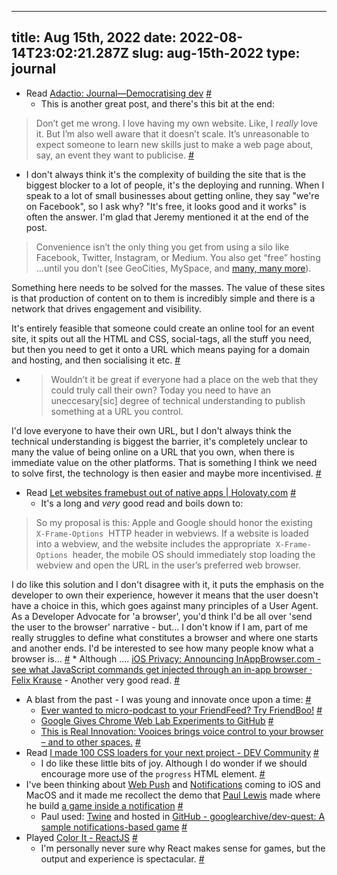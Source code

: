 
---
title: Aug 15th, 2022 
date: 2022-08-14T23:02:21.287Z
slug: aug-15th-2022
type: journal
---
* Read [Adactio: Journal—Democratising dev](https://adactio.com/journal/19356) [#](#62f97efd-4df2-4038-b867-8013169fb077)<a name="62f97efd-4df2-4038-b867-8013169fb077"></a>
  * This is another great post, and there's this bit at the end:
> Don’t get me wrong. I love having my own website. Like, I *really* love it. But I’m also well aware that it doesn’t scale. It’s unreasonable to expect someone to learn new skills just to make a web page about, say, an event they want to publicise. [#](#62fa49e2-25ec-4f0b-be15-bd2ae662ae6c)<a name="62fa49e2-25ec-4f0b-be15-bd2ae662ae6c"></a>
  * I don't always think it's the complexity of building the site that is the biggest blocker to a lot of people, it's the deploying and running. When I speak to a lot of small businesses about getting online, they say "we're on Facebook", so I ask why? "It's free, it looks good and it works" is often the answer. I'm glad that Jeremy mentioned it at the end of the post.
> Convenience isn’t the only thing you get from using a silo like Facebook, Twitter, Instagram, or Medium. You also get “free” hosting …until you don’t (see GeoCities, MySpace, and [many, many more](https://indieweb.org/site-deaths)).

Something here needs to be solved for the masses. The value of these sites is that production of content on to them is incredibly simple and there is a network that drives engagement and visibility.

It's entirely feasible that someone could create an online tool for an event site, it spits out all the HTML and CSS, social-tags, all the stuff you need, but then you need to get it onto a URL which means paying for a domain and hosting, and then socialising it etc. [#](#62fa4cdc-642d-42a4-8f2d-a9029586b109)<a name="62fa4cdc-642d-42a4-8f2d-a9029586b109"></a>
  * > Wouldn’t it be great if everyone had a place on the web that they could truly call their own? Today you need to have an uneccesary[sic] degree of technical understanding to publish something at a URL you control.

I'd love everyone to have their own URL, but I don't always think the technical understanding is biggest the barrier, it's completely unclear to many the value of being online on a URL that you own, when there is immediate value on the other platforms. That is something I think we need to solve first, the technology is then easier and maybe more incentivised. [#](#62fa4dbd-8b06-4718-a2d5-ee39ef1a0c1c)<a name="62fa4dbd-8b06-4718-a2d5-ee39ef1a0c1c"></a>
* Read [Let websites framebust out of native apps | Holovaty.com](https://www.holovaty.com/writing/framebust-native-apps/) [#](#62fa79f0-4bf3-4991-a7a6-a9064043ae2b)<a name="62fa79f0-4bf3-4991-a7a6-a9064043ae2b"></a>
  * It's a long and *very* good read and boils down to:

> So my proposal is this: Apple and Google should honor the existing  `X-Frame-Options`  HTTP header in webviews. If a website is loaded into a webview, and the website includes the appropriate  `X-Frame-Options`  header, the mobile OS should immediately stop loading the webview and open the URL in the user’s preferred web browser.

I do like this solution and I don't disagree with it, it puts the emphasis on the developer to own their experience, however it means that the user doesn't have a choice in this, which goes against many principles of a User Agent. As a Developer Advocate for 'a browser', you'd think I'd be all over 'send the user to the browser' narrative - but... I don't know if I am, part of me really struggles to define what constitutes a browser and where one starts and another ends. I'd be interested to see how many people know what a browser is... [#](#62fa7a3d-9a59-43bf-a72f-e0127990353e)<a name="62fa7a3d-9a59-43bf-a72f-e0127990353e"></a>
    * Although .... [iOS Privacy: Announcing InAppBrowser.com - see what JavaScript commands get injected through an in-app browser · Felix Krause](https://krausefx.com/blog/announcing-inappbrowsercom-see-what-javascript-commands-get-executed-in-an-in-app-browser) - Another very good read. [#](#630341a0-33d4-4137-864e-874c4aed7dae)<a name="630341a0-33d4-4137-864e-874c4aed7dae"></a>
* A blast from the past - I was young and innovate once upon a time: [#](#62fa4dfc-7d2d-4da7-8322-f4b2a3737a2e)<a name="62fa4dfc-7d2d-4da7-8322-f4b2a3737a2e"></a>
  * [Ever wanted to micro-podcast to your FriendFeed? Try FriendBoo!](https://thenextweb.com/news/wanted-micropodcast-friendfeed-friendboo) [#](#62f27c77-489d-420a-b380-14cdd2aa91bb)<a name="62f27c77-489d-420a-b380-14cdd2aa91bb"></a>
  * [Google Gives Chrome Web Lab Experiments to GitHub](https://thenextweb.com/news/google-opens-its-chrome-web-lab-experiments-to-github-as-its-year-long-london-exhibition-ends) [#](#62f27c54-50e5-48d4-ab72-26576fdf7026)<a name="62f27c54-50e5-48d4-ab72-26576fdf7026"></a>
  * [This is Real Innovation: Vooices brings voice control to your browser – and to other spaces.](https://thenextweb.com/news/vooices-us) [#](#62f198f2-45bc-4f7b-8ce0-623b7bc0a922)<a name="62f198f2-45bc-4f7b-8ce0-623b7bc0a922"></a>
* Read [I made 100 CSS loaders for your next project - DEV Community](https://dev.to/afif/i-made-100-css-loaders-for-your-next-project-4eje) [#](#62fa518d-8ddf-47a1-880d-6ecb7b36dc9b)<a name="62fa518d-8ddf-47a1-880d-6ecb7b36dc9b"></a>
  * I do like these little bits of joy. Although I do wonder if we should encourage more use of the  `progress` HTML element. [#](#62fa5192-6c29-4372-977a-079a051bda24)<a name="62fa5192-6c29-4372-977a-079a051bda24"></a>
* I've been thinking about [Web Push](../entry/web-push) and [Notifications](../entry/notifications) coming to iOS and MacOS and it made me recollect the demo that [Paul Lewis](../entry/paul-lewis) made where he build [a game inside a notification](https://twitter.com/aerotwist/status/804411265439383552) [#](#62fa51f0-b0d9-4825-8d0c-320c02058dd1)<a name="62fa51f0-b0d9-4825-8d0c-320c02058dd1"></a>
  * Paul used: [Twine](https://twinery.org/2/#/) and hosted in  [GitHub - googlearchive/dev-quest: A sample notifications-based game](https://github.com/googlearchive/dev-quest) [#](#cf17d3fe-7ed4-4b5e-b843-844505f0450e)<a name="cf17d3fe-7ed4-4b5e-b843-844505f0450e"></a>
* Played [Color It - ReactJS](https://color-it-react.vercel.app) [#](#431e0df0-9c3e-4b64-be92-1f481d428414)<a name="431e0df0-9c3e-4b64-be92-1f481d428414"></a>
  * I'm personally never sure why React makes sense for games, but the output and experience is spectacular. [#](#62739667-0113-4996-8339-0ba11ec9e320)<a name="62739667-0113-4996-8339-0ba11ec9e320"></a>


